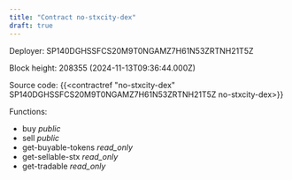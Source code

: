 ```yaml
---
title: "Contract no-stxcity-dex"
draft: true
---
```

Deployer: SP140DGHSSFCS20M9T0NGAMZ7H61N53ZRTNH21T5Z


 



Block height: 208355 (2024-11-13T09:36:44.000Z)

Source code: {{<contractref "no-stxcity-dex" SP140DGHSSFCS20M9T0NGAMZ7H61N53ZRTNH21T5Z no-stxcity-dex>}}

Functions:

* buy _public_
* sell _public_
* get-buyable-tokens _read_only_
* get-sellable-stx _read_only_
* get-tradable _read_only_
